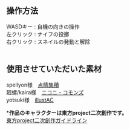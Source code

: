 ## **操作方法**<br>
WASDキー : 自機の向きの操作<br>
左クリック : ナイフの投擲<br>
右クリック : スネイルの発動と解除<br>
<br>

## 使用させていただいた素材<br>
spellyon様　[点睛集積](http://dispell.net/index.html)<br>
廻螺/kaira様　[ニコニ・コモンズ](https://commons.nicovideo.jp/)<br>
yotsuki様　[illustAC](https://www.ac-illust.com/)<br>

***作品のキャラクターは東方project二次創作です。**<br>
[東方project二次創作ガイドライン](https://touhou-project.news/guideline/)
